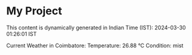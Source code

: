 # My Project

This content is dynamically generated in Indian Time (IST): 2024-03-30 01:26:01 IST


Current Weather in Coimbatore:
Temperature: 26.88 °C
Condition: mist
